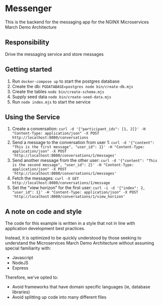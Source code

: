 # Messenger

This is the backend for the messaging app for the NGINX Microservices March Demo Architecture

## Responsibility

Drive the messaging service and store messages

## Getting started

1. Run `docker-compose up` to start the postgres database
1. Create the db: `PGDATABASE=postgres node bin/create-db.mjs`
1. Create the tables `node bin/create-schema.mjs`
1. Supply seed data `node bin/create-seed-data.mjs`
1. Run `node index.mjs` to start the service

## Using the Service

1. Create a conversation: `curl -d '{"participant_ids": [1, 2]}' -H "Content-Type: application/json" -X POST http://localhost:8080/conversations`
1. Send a message to the conversation from user 1: `curl -d '{"content": "This is the first message", "user_id": 1}' -H "Content-Type: application/json" -X POST 'http://localhost:8080/conversations/1/messages'`
1. Send another message from the other user: `curl -d '{"content": "This is the second message", "user_id": 2}' -H "Content-Type: application/json" -X POST 'http://localhost:8080/conversations/1/messages'`
1. Fetch the messages: `curl -X GET http://localhost:8080/conversations/1/message`
1. Set the "view horizon" for the first user: `curl -i -d '{"index": 2, "user_id": 1}' -H "Content-Type: application/json" -X POST 'http://localhost:8080/conversations/1/view_horizon'`

## A note on code and style

The code for this example is written in a style that not in line with application development best practices.

Instead, it is optimized to be quickly understood by those seeking to understand the Microservices March Demo Architecture without assuming special familiarity with:

- Javascript
- NodeJS
- Express

Therefore, we've opted to:

- Avoid frameworks that have domain specific languages (ie, database libraries)
- Avoid splitting up code into many different files
